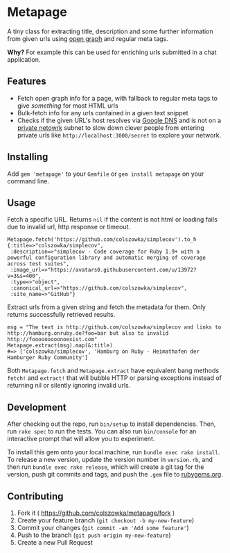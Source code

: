 # Metapage

A tiny class for extracting title, description and some further information from given urls using [open graph](http://www.ogp.me) and regular meta tags.

**Why?** For example this can be used for enriching urls submitted in a chat application.

## Features
  
  * Fetch open graph info for a page, with fallback to regular meta tags to give *something* for most HTML urls
  * Bulk-fetch info for any urls contained in a given text snippet
  * Checks if the given URL's host resolves via [Google DNS](https://developers.google.com/speed/public-dns/) and
    is not on a [private netowrk](https://en.wikipedia.org/wiki/Private_network) subnet to slow down clever people
    from entering private urls like `http://localhost:3000/secret` to explore your network.

## Installing

Add `gem 'metapage'` to your `Gemfile` or `gem install metapage` on your command line.

## Usage

Fetch a specific URL. Returns `nil` if the content is not html or loading fails due to invalid url, http response or timeout.

    Metapage.fetch('https://github.com/colszowka/simplecov').to_h
    {:title=>"colszowka/simplecov",
     :description=>"simplecov - Code coverage for Ruby 1.9+ with a powerful configuration library and automatic merging of coverage across test suites",
     :image_url=>"https://avatars0.githubusercontent.com/u/13972?v=3&s=400",
     :type=>"object",
     :canonical_url=>"https://github.com/colszowka/simplecov",
     :site_name=>"GitHub"}

Extract urls from a given string and fetch the metadata for them. Only returns successfully retrieved results.

    msg = "The text is http://github.com/colszowka/simplecov and links to http://hamburg.onruby.de?foo=bar but also to invalid http://fooooooooonoexist.com"
    Metapage.extract(msg).map(&:title)
    #=> ['colszowka/simplecov', 'Hamburg on Ruby - Heimathafen der Hamburger Ruby Community']

Both `Metapage.fetch` and `Metapage.extract` have equivalent bang methods `fetch!` and `extract!` that will bubble HTTP or parsing exceptions instead of returning
nil or silently ignoring invalid urls.

## Development

After checking out the repo, run `bin/setup` to install dependencies. Then, run `rake spec` to run the tests. You can also run `bin/console` for an interactive prompt that will allow you to experiment.

To install this gem onto your local machine, run `bundle exec rake install`. To release a new version, update the version number in `version.rb`, and then run `bundle exec rake release`, which will create a git tag for the version, push git commits and tags, and push the `.gem` file to [rubygems.org](https://rubygems.org).

## Contributing

1. Fork it ( https://github.com/colszowka/metapage/fork )
2. Create your feature branch (`git checkout -b my-new-feature`)
3. Commit your changes (`git commit -am 'Add some feature'`)
4. Push to the branch (`git push origin my-new-feature`)
5. Create a new Pull Request

